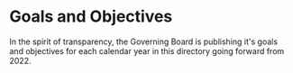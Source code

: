 # Goals and Objectives

In the spirit of transparency, the Governing Board is publishing it's goals and objectives for each calendar year in this directory going forward from 2022.
